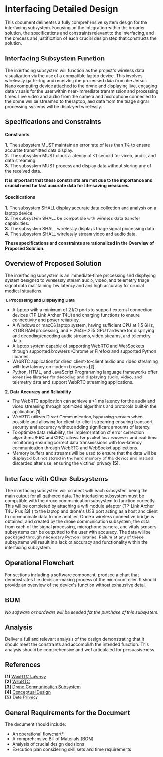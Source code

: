 # Interfacing Detailed Design
This document delineates a fully comprehensive system design for the interfacing subsystem. Focusing on the integration within the broader solution, the specifications and constraints relevant to the interfacing, and the process and justification of each crucial design step that constructs the solution. 


## Interfacing Subsystem Function

The interfacing subsystem will function as the project's wireless data visualization via the use of a compatible laptop device. This involves wirelessly gathering and receiving the processed data from the Jetson Nano computing device attached to the drone and displaying live, engaging data visuals for the user within near-immediate transmission and processing times. Live video and audio from the camera and microphone connected to the drone will be streamed to the laptop, and data from the triage signal processing systems will be displayed wirelessly. 

## Specifications and Constraints

#### Constraints

**1.** The subsystem MUST maintain an error rate of less than 1% to ensure accurate transmitted data display.  
**2.** The subsystem MUST clock a latency of <1 second for video, audio, and data streaming.  
**3.** The subsystem MUST process and display data without storing any of the received data.  
  
**It is important that these constraints are met due to the importance and crucial need for fast accurate data for life-saving measures.**

#### Specifications
**1.** The subsystem SHALL display accurate data collection and analysis on a laptop device.    
**2.** The subsystem SHALL be compatible with wireless data transfer capabilities.  
**3.** The subsystem SHALL wirelessly displays triage signal processing data.   
**4.** The subsystem SHALL wirelessly stream video and audio data.  


**These specifications and constraints are rationalized in the Overview of Proposed Solution.**


## Overview of Proposed Solution
The interfacing subsystem is an immediate-time processing and displaying system designed to wirelessly stream audio, video, and telemetry triage signal data maintaining low latency and and high accuracy for crucial medical situations.  

**1. Processing and Displaying Data**

  - A laptop with a minimum of 2 I/O ports to support external connection devices (TP-Link Archer T4U) and charging functions to ensure connectivity and power reliability.
  - A Windows or macOS laptop system, having sufficient CPU at 1.5 GHz, <1 GB RAM processing, and H.264/H.265 GPU hardware for displaying and decoding/encoding audio streams, video streams, and telemetry data.
  - A laptop system capable of supporting WebRTC and WebSockets through supported browsers (Chrome or Firefox) and supported Python libraries.
  - WebRTC application for direct client-to-client audio and video streaming with low latency on modern browsers **[2]**.
  - Python, HTML, and JavaScript Programming language frameworks offer extensive libraries for decoding and displaying audio, video, and telemetry data and support WebRTC streaming applications. 

**2. Data Accuracy and Reliability**

  - The WebRTC application can achieve a <1 ms latency for the audio and video streaming through optimized algorithms and protocols built-in the application **[1]**.
  - WebRTC utilizes Direct Communication, bypassing servers when possible and allowing for client-to-client streaming ensuring transport security and accuracy without adding significant amounts of latency.
  - To optimize data reliability, the implementation of error correction algorithms (FEC and CRC) allows for packet loss recovery and real-time monitoring ensuring correct data transmissions with low-latency communication through WebRTC and WebSocket applications.
  - Memory buffers and streams will be used to ensure that the data will be displayed but not stored in the hard memory of the device and instead discarded after use, ensuring the victims' privacy **[5]**.

## Interface with Other Subsystems
The interfacing subsystem will connect with each subsystem being the main output for all gathered data. The interfacing subsystem must be compatible with the drone communication subsystem to function correctly. This will be completed by attaching a wifi module adaptor (TP-Link Archer T4U Plus **[3]** ) to the laptop and drone's USB port acting as a host and client to communicate data to one another. Once a wireless connective bridge is obtained, and created by the drone communication subsystem, the data from each of the signal processing, microphone camera, and vitals sensors subsystems can be outputted to the user with accuracy. The data will be packaged through necessary Python libraries. Failure at any of these subsystems will result in a lack of accuracy and functionality within the interfacing subsystem.


## Operational Flowchart

For sections including a software component, produce a chart that demonstrates the decision-making process of the microcontroller. It should provide an overview of the device's function without exhaustive detail.


## BOM

_No software or hardware will be needed for the purchase of this subsystem._

## Analysis

Deliver a full and relevant analysis of the design demonstrating that it should meet the constraints and accomplish the intended function. This analysis should be comprehensive and well articulated for persuasiveness.

## References

**[1]** [WebRTC Latency](https://www.nanocosmos.de/blog/webrtc-latency/)   
**[2]** [WebRTC](https://webrtc.org)   
**[3]** [Drone Communication Subsystem](https://github.com/superhotbacon/F24_Team5_DARPA_Triage_Drone/blob/communication-detailed-design/Reports/Detailed%20Design/drone%20communications%20subsystem.md)  
**[4]** [Conceptual Design](https://github.com/superhotbacon/F24_Team5_DARPA_Triage_Drone/blob/main/Reports/Conceputal%20Design%20Final/Conceptual%20Design.md)  
**[5}** [Data Privacy](https://www.rcrcmagazine.org/2021/01/data-protection-critical-humanitarian-action/)



## General Requirements for the Document

The document should include:

- An operational flowchart*
- A comprehensive Bill of Materials (BOM)
- Analysis of crucial design decisions
- Execution plan considering skill sets and time requirements
